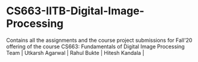 # CS663-IITB-Digital-Image-Processing
Contains all the assignments and the course project submissions for Fall'20 offering of the course CS663: Fundamentals of Digital Image Processing
Team  |
Utkarsh Agarwal |
Rahul Bukte |
Hitesh Kandala  |
